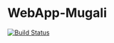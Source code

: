 # WebApp-Mugali
[![Build Status](https://dev.azure.com/Mugali/DevOps/_apis/build/status/mugali1975.newapp01?branchName=main)](https://dev.azure.com/Mugali/DevOps/_build/latest?definitionId=7&branchName=main)
